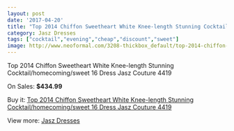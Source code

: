 ```yaml
---
layout: post
date: '2017-04-20'
title: "Top 2014 Chiffon Sweetheart White Knee-length Stunning Cocktail/homecoming/sweet 16 Dress Jasz Couture 4419"
category: Jasz Dresses
tags: ["cocktail","evening","cheap","discount","sweet"]
image: http://www.neoformal.com/3208-thickbox_default/top-2014-chiffon-sweetheart-white-knee-length-stunning-cocktail-homecoming-sweet-16-dress-jasz-couture-4419.jpg
---
```

Top 2014 Chiffon Sweetheart White Knee-length Stunning Cocktail/homecoming/sweet 16 Dress Jasz Couture 4419

On Sales: **$434.99**
<a href="https://www.neoformal.com/en/jasz-dresses/1198-top-2014-chiffon-sweetheart-white-knee-length-stunning-cocktail-homecoming-sweet-16-dress-jasz-couture-4419.html"><amp-img layout="responsive" width="600" height="600" src="//www.neoformal.com/3208-thickbox_default/top-2014-chiffon-sweetheart-white-knee-length-stunning-cocktail-homecoming-sweet-16-dress-jasz-couture-4419.jpg" alt="Top 2014 Chiffon Sweetheart White Knee-length Stunning Cocktail/homecoming/sweet 16 Dress Jasz Couture 4419 0" /></a>
<a href="https://www.neoformal.com/en/jasz-dresses/1198-top-2014-chiffon-sweetheart-white-knee-length-stunning-cocktail-homecoming-sweet-16-dress-jasz-couture-4419.html"><amp-img layout="responsive" width="600" height="600" src="//www.neoformal.com/3209-thickbox_default/top-2014-chiffon-sweetheart-white-knee-length-stunning-cocktail-homecoming-sweet-16-dress-jasz-couture-4419.jpg" alt="Top 2014 Chiffon Sweetheart White Knee-length Stunning Cocktail/homecoming/sweet 16 Dress Jasz Couture 4419 1" /></a>

Buy it: [Top 2014 Chiffon Sweetheart White Knee-length Stunning Cocktail/homecoming/sweet 16 Dress Jasz Couture 4419](https://www.neoformal.com/en/jasz-dresses/1198-top-2014-chiffon-sweetheart-white-knee-length-stunning-cocktail-homecoming-sweet-16-dress-jasz-couture-4419.html "Top 2014 Chiffon Sweetheart White Knee-length Stunning Cocktail/homecoming/sweet 16 Dress Jasz Couture 4419")

View more: [Jasz Dresses](https://www.neoformal.com/en/13-jasz-dresses "Jasz Dresses")